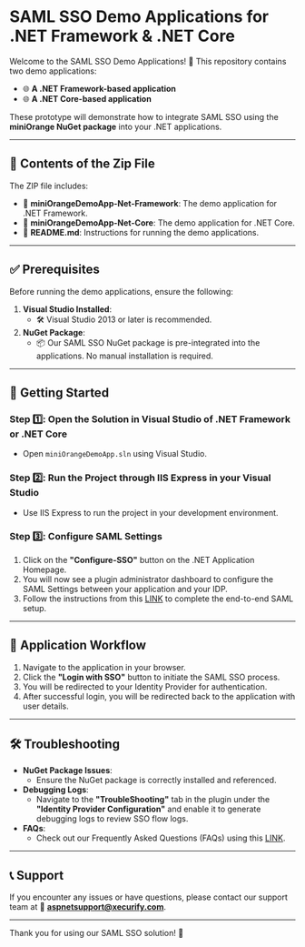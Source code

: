 # SAML SSO Demo Applications for .NET Framework & .NET Core

Welcome to the SAML SSO Demo Applications! 🚀 This repository contains two demo applications:

- 🌐 **A .NET Framework-based application**
- 🌐 **A .NET Core-based application**

These prototype will demonstrate how to integrate SAML SSO using the **miniOrange NuGet package** into your .NET applications.

---

## 📂 Contents of the Zip File

The ZIP file includes:

- 📘 **miniOrangeDemoApp-Net-Framework**: The demo application for .NET Framework.
- 📘 **miniOrangeDemoApp-Net-Core**: The demo application for .NET Core.
- 📄 **README.md**: Instructions for running the demo applications.

---

## ✅ Prerequisites

Before running the demo applications, ensure the following:

1. **Visual Studio Installed**:
   - 🛠️ Visual Studio 2013 or later is recommended.
2. **NuGet Package**:
   - 📦 Our SAML SSO NuGet package is pre-integrated into the applications. No manual installation is required.

---

## 🚀 Getting Started

### Step 1️⃣: Open the Solution in Visual Studio of .NET Framework or .NET Core

- Open `miniOrangeDemoApp.sln` using Visual Studio.

### Step 2️⃣: Run the Project through IIS Express in your Visual Studio

- Use IIS Express to run the project in your development environment.

### Step 3️⃣: Configure SAML Settings

1. Click on the **"Configure-SSO"** button on the .NET Application Homepage.
2. You will now see a plugin administrator dashboard to configure the SAML Settings between your application and your IDP.
3. Follow the instructions from this [LINK](https://plugins.miniorange.com/asp-net-saml-sso-setup-guides) to complete the end-to-end SAML setup.

---

## 🔄 Application Workflow

1. Navigate to the application in your browser.
2. Click the **"Login with SSO"** button to initiate the SAML SSO process.
3. You will be redirected to your Identity Provider for authentication.
4. After successful login, you will be redirected back to the application with user details.

---

## 🛠️ Troubleshooting

- **NuGet Package Issues**:
  - Ensure the NuGet package is correctly installed and referenced.
- **Debugging Logs**:
  - Navigate to the **"TroubleShooting"** tab in the plugin under the **"Identity Provider Configuration"** and enable it to generate debugging logs to review SSO flow logs.
- **FAQs**:
  - Check out our Frequently Asked Questions (FAQs) using this [LINK](https://faq.miniorange.com/kb/asp-net/).

---

## 📞 Support

If you encounter any issues or have questions, please contact our support team at 📧 **aspnetsupport@xecurify.com**.

---

Thank you for using our SAML SSO solution! 🙌

